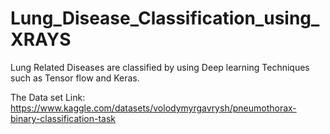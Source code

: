 # Lung_Disease_Classification_using_XRAYS
Lung Related Diseases are classified by using Deep learning Techniques such as Tensor flow and Keras.

The Data set Link:
https://www.kaggle.com/datasets/volodymyrgavrysh/pneumothorax-binary-classification-task

